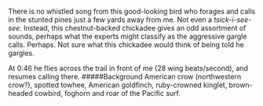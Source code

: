 There is no whistled song from this good-looking bird who forages and calls in the stunted pines just a few yards away from me. Not even a _tsick-i-see-see_. Instead, this chestnut-backed chickadee gives an odd assortment of sounds, perhaps what the experts might classify as the aggressive gargle calls. Perhaps. Not sure what this chickadee would think of being told he gargles. 

At 0:46 he flies across the trail in front of me (28 wing beats/second), and resumes calling there. 
#####Background
American crow (northwestern crow?), spotted towhee, American goldfinch, ruby-crowned kinglet, brown-headed cowbird, foghorn and roar of the Pacific surf. 
